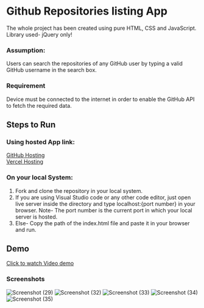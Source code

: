 <h1>Github Repositories listing App</h1>

The whole project has been created using pure HTML, CSS and JavaScript.<br>
Library used- jQuery only!<br>
<h3>Assumption: </h3><p>Users can search the repositories of any GitHub user by typing a valid GitHub username in the search box.</p>
<h3>Requirement</h3>
Device must be connected to the internet in order to enable the GitHub API to fetch the required data.
<h2>Steps to Run</h2>
<h3>Using hosted App link:</h3>

[GitHub Hosting](https://arnab-batsy.github.io/Repo-List/)<br>
[Vercel Hosting](https://repo-list-cyan.vercel.app/)

### On your local System:

1. Fork and clone the repository in your local system.<br>
2. If you are using Visual Studio code or any other code editor, just open live server inside the directory and type localhost:{port number} in your browser.
Note- The port number is the current port in which your local server is hosted.<br>
3. Else- Copy the path of the index.html file and paste it in your browser and run.

<h2>Demo</h2>

[Click to watch Video demo](https://drive.google.com/file/d/1MUv_46AC78b8Kyhn_jpMX8xR16Ok9t53/view?usp=sharing)
<h3>Screenshots</h3>

![Screenshot (29)](https://github.com/Arnab-batsy/Repo-List/assets/78913766/ed980c50-e9c7-4215-9c54-fd173bf00965)
![Screenshot (32)](https://github.com/Arnab-batsy/Repo-List/assets/78913766/6edf8e6c-ea6a-4e7d-b5ae-bc29d9707cb4)
![Screenshot (33)](https://github.com/Arnab-batsy/Repo-List/assets/78913766/9564e24c-4418-4183-8d4d-6f8eefc1581f)
![Screenshot (34)](https://github.com/Arnab-batsy/Repo-List/assets/78913766/90e12d7d-f4e4-45fd-9458-b78300596606)
![Screenshot (35)](https://github.com/Arnab-batsy/Repo-List/assets/78913766/26b0506f-320e-47d3-9ff5-c825c2d0edea)



